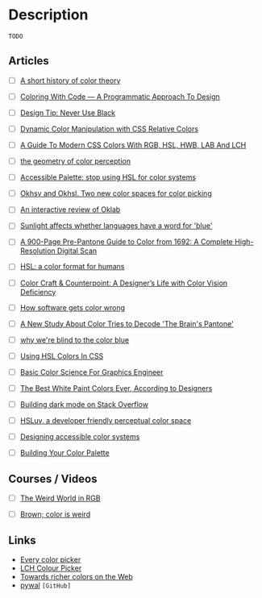 # Description

`TODO`


## Articles

- [ ] [A short history of color theory](https://programmingdesignsystems.com/color/a-short-history-of-color-theory/index.html)
- [ ] [Coloring With Code — A Programmatic Approach To Design](https://tympanus.net/codrops/2021/12/07/coloring-with-code-a-programmatic-approach-to-design/)
- [ ] [Design Tip: Never Use Black](https://ianstormtaylor.com/design-tip-never-use-black/)
- [ ] [Dynamic Color Manipulation with CSS Relative Colors](https://blog.jim-nielsen.com/2021/css-relative-colors/)
- [ ] [A Guide To Modern CSS Colors With RGB, HSL, HWB, LAB And LCH](https://www.smashingmagazine.com/2021/11/guide-modern-css-colors/)
- [ ] [the geometry of color perception](https://www.handprint.com/HP/WCL/color2.html)
- [ ] [Accessible Palette: stop using HSL for color systems](https://wildbit.com/blog/accessible-palette-stop-using-hsl-for-color-systems)
- [ ] [Okhsv and Okhsl. Two new color spaces for color picking](https://bottosson.github.io/posts/colorpicker/)
- [ ] [An interactive review of Oklab](https://raphlinus.github.io/color/2021/01/18/oklab-critique.html)
- [ ] [Sunlight affects whether languages have a word for 'blue'](https://www.science.org/content/article/sunlight-affects-whether-languages-have-word-blue)
- [ ] [A 900-Page Pre-Pantone Guide to Color from 1692: A Complete High-Resolution Digital Scan](https://www.openculture.com/2021/04/a-900-page-pre-pantone-guide-to-color-from-1692-a-complete-high-resolution-digital-scan.html)
- [ ] [HSL: a color format for humans](https://cloudfour.com/thinks/hsl-a-color-format-for-humans/)
- [ ] [Color Craft & Counterpoint: A Designer’s Life with Color Vision Deficiency](https://alistapart.com/article/a-designers-life-with-color-vision-deficiency/)
- [ ] [How software gets color wrong](https://bottosson.github.io/posts/colorwrong/)
- [ ] [A New Study About Color Tries to Decode 'The Brain's Pantone'](https://www.wired.com/story/a-new-study-about-color-tries-to-decode-the-brains-pantone/)
- [ ] [why we're blind to the color blue](https://calebkruse.com/10-projects/seeing-blue/)
- [ ] [Using HSL Colors In CSS](https://www.smashingmagazine.com/2021/07/hsl-colors-css/)
- [ ] [Basic Color Science For Graphics Engineer](https://agraphicsguynotes.com/posts/basic_color_science_for_graphcis_engineer/)
- [ ] [The Best White Paint Colors Ever, According to Designers](https://www.elledecor.com/design-decorate/color/advice/a3448/the-right-white-a-70889/)
- [ ] [Building dark mode on Stack Overflow](https://stackoverflow.blog/2020/03/31/building-dark-mode-on-stack-overflow/)
- [ ] [HSLuv, a developer friendly perceptual color space](https://www.kuon.ch/post/2020-03-08-hsluv/)
- [ ] [Designing accessible color systems](https://stripe.com/blog/accessible-color-systems)
- [ ] [Building Your Color Palette](https://www.refactoringui.com/previews/building-your-color-palette)


## Courses / Videos

- [ ] [The Weird World in RGB](https://youtu.be/uYbdx4I7STg)
- [ ] [Brown; color is weird](https://youtu.be/wh4aWZRtTwU)


## Links

- [Every color picker](https://everycolorpicker.com/)
- [LCH Colour Picker](https://css.land/lch/)
- [Towards richer colors on the Web](https://darker.ink/writings/Towards-richer-colors-on-the-Web)
- [pywal](https://github.com/dylanaraps/pywal) `[GitHub]`

